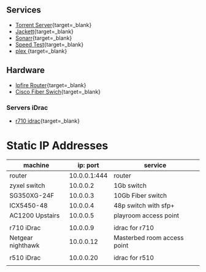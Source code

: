 

## Services
* [Torrent Server](http://10.0.0.131:9091){target=\_blank}
* [Jackett](http://10.0.0.131:9117){target=\_blank}
* [Sonarr](http://10.0.0.131:8989){target=\_blank}
* [Speed Test](http://10.0.0.131:12080){target=\_blank}
* [plex ](http://10.0.0.131:32400){target=\_blank}


## Hardware
* [Ipfire Router](https://10.0.0.1:444){target=\_blank}
* [Cisco Fiber Swich](https://10.0.0.3){target=\_blank}

### Servers iDrac

* [r710 idrac](https://10.0.0.9){target=\_blank}


# Static IP Addresses

| machine           | ip: port     | service                     |
|-------------------|--------------|-----------------------------|
| router            | 10.0.0.1:444 | router                      |
| zyxel switch      | 10.0.0.2     | 1Gb switch                  |
| SG350XG-24F       | 10.0.0.3     | 10Gb Fiber switch           |
| ICX5450-48        | 10.0.0.4     | 48p switch with sfp+        |
| AC1200 Upstairs   | 10.0.0.5     | playroom access point       |
|                   |              |                             |
| r710 iDrac        | 10.0.0.9     | idrac for r710              |
| Netgear nighthawk | 10.0.0.12    | Masterbed room access point |
|                   |              |                             |
| r510 iDrac        | 10.0.0.20    | idrac for r510              |
|                   |              |                             |
